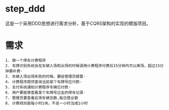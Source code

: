 # step_ddd
这是一个采用DDD思想进行需求分析，基于CQRS架构的实现的模版项目。

# 需求
```text
1. 做一个停车计费程序
2. 车牌识别系统会在车辆入场和出场的时候调用计费程序付费后15分钟内可以离场，超过15分钟要补费·
3. 车辆入场出场失败的时候，要给管理员报警·
4. 计费程序提供查询当前某个车牌号应付款·
5. 支付系统通知计费程序车辆已付款·
6. 用户要能够查看某个车牌号过去的停车记录·
7. 管理员要查看在场车辆总数,每日营业额
8. 计费规则是每小时1块，不足一小时当成1小时
```
